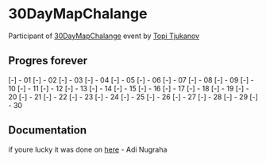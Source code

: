# 30DayMapChalange

Participant of [30DayMapChalange](https://30daymapchallenge.com/) event by [Topi Tjukanov](https://tjukanov.org/)


## Progres forever

[-] - 01
[-] - 02
[-] - 03
[-] - 04
[-] - 05
[-] - 06
[-] - 07
[-] - 08
[-] - 09
[-] - 10
[-] - 11
[-] - 12
[-] - 13
[-] - 14
[-] - 15
[-] - 16
[-] - 17
[-] - 18
[-] - 19
[-] - 20
[-] - 21
[-] - 22
[-] - 23
[-] - 24
[-] - 25
[-] - 26
[-] - 27
[-] - 28
[-] - 29
[-] - 30


## Documentation

if youre lucky it was done on [here](ngrhadi-port.com) - Adi Nugraha

